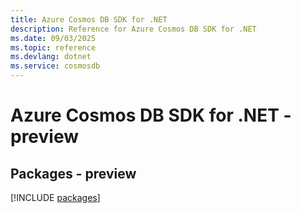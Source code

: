 ```yaml
---
title: Azure Cosmos DB SDK for .NET
description: Reference for Azure Cosmos DB SDK for .NET
ms.date: 09/03/2025
ms.topic: reference
ms.devlang: dotnet
ms.service: cosmosdb
---
```

# Azure Cosmos DB SDK for .NET - preview
## Packages - preview
[!INCLUDE [packages](cosmos-db-index.md)]